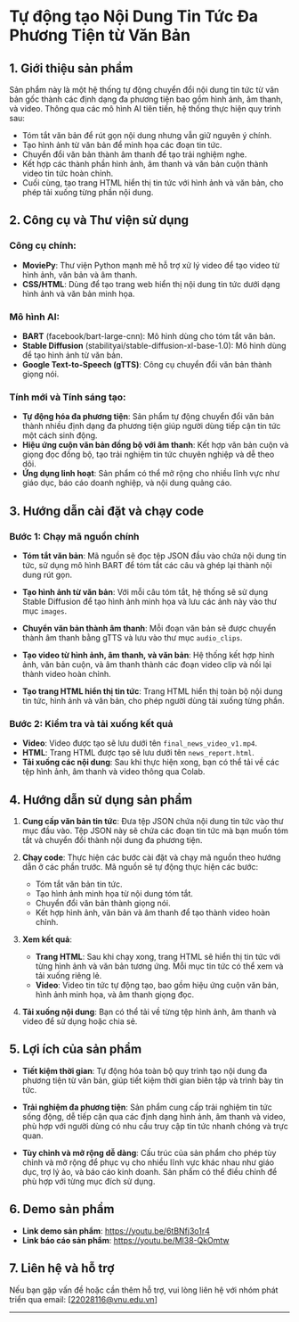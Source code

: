 # Tự động tạo Nội Dung Tin Tức Đa Phương Tiện từ Văn Bản

## 1. Giới thiệu sản phẩm
Sản phẩm này là một hệ thống tự động chuyển đổi nội dung tin tức từ văn bản gốc thành các định dạng đa phương tiện bao gồm hình ảnh, âm thanh, và video. Thông qua các mô hình AI tiên tiến, hệ thống thực hiện quy trình sau:
- Tóm tắt văn bản để rút gọn nội dung nhưng vẫn giữ nguyên ý chính.
- Tạo hình ảnh từ văn bản để minh họa các đoạn tin tức.
- Chuyển đổi văn bản thành âm thanh để tạo trải nghiệm nghe.
- Kết hợp các thành phần hình ảnh, âm thanh và văn bản cuộn thành video tin tức hoàn chỉnh.
- Cuối cùng, tạo trang HTML hiển thị tin tức với hình ảnh và văn bản, cho phép tải xuống từng phần nội dung.

## 2. Công cụ và Thư viện sử dụng

### Công cụ chính:
- **MoviePy**: Thư viện Python mạnh mẽ hỗ trợ xử lý video để tạo video từ hình ảnh, văn bản và âm thanh.
- **CSS/HTML**: Dùng để tạo trang web hiển thị nội dung tin tức dưới dạng hình ảnh và văn bản minh họa.

### Mô hình AI:
- **BART** (facebook/bart-large-cnn): Mô hình dùng cho tóm tắt văn bản.
- **Stable Diffusion** (stabilityai/stable-diffusion-xl-base-1.0): Mô hình dùng để tạo hình ảnh từ văn bản.
- **Google Text-to-Speech (gTTS)**: Công cụ chuyển đổi văn bản thành giọng nói.

### Tính mới và Tính sáng tạo:
- **Tự động hóa đa phương tiện**: Sản phẩm tự động chuyển đổi văn bản thành nhiều định dạng đa phương tiện giúp người dùng tiếp cận tin tức một cách sinh động.
- **Hiệu ứng cuộn văn bản đồng bộ với âm thanh**: Kết hợp văn bản cuộn và giọng đọc đồng bộ, tạo trải nghiệm tin tức chuyên nghiệp và dễ theo dõi.
- **Ứng dụng linh hoạt**: Sản phẩm có thể mở rộng cho nhiều lĩnh vực như giáo dục, báo cáo doanh nghiệp, và nội dung quảng cáo.

## 3. Hướng dẫn cài đặt và chạy code
### Bước 1: Chạy mã nguồn chính

- **Tóm tắt văn bản**: Mã nguồn sẽ đọc tệp JSON đầu vào chứa nội dung tin tức, sử dụng mô hình BART để tóm tắt các câu và ghép lại thành nội dung rút gọn.
  
- **Tạo hình ảnh từ văn bản**: Với mỗi câu tóm tắt, hệ thống sẽ sử dụng Stable Diffusion để tạo hình ảnh minh họa và lưu các ảnh này vào thư mục `images`.
  
- **Chuyển văn bản thành âm thanh**: Mỗi đoạn văn bản sẽ được chuyển thành âm thanh bằng gTTS và lưu vào thư mục `audio_clips`.
  
- **Tạo video từ hình ảnh, âm thanh, và văn bản**: Hệ thống kết hợp hình ảnh, văn bản cuộn, và âm thanh thành các đoạn video clip và nối lại thành video hoàn chỉnh.
  
- **Tạo trang HTML hiển thị tin tức**: Trang HTML hiển thị toàn bộ nội dung tin tức, hình ảnh và văn bản, cho phép người dùng tải xuống từng phần.

### Bước 2: Kiểm tra và tải xuống kết quả

- **Video**: Video được tạo sẽ lưu dưới tên `final_news_video_v1.mp4`.
- **HTML**: Trang HTML được tạo sẽ lưu dưới tên `news_report.html`.
- **Tải xuống các nội dung**: Sau khi thực hiện xong, bạn có thể tải về các tệp hình ảnh, âm thanh và video thông qua Colab.

## 4. Hướng dẫn sử dụng sản phẩm

1. **Cung cấp văn bản tin tức**: Đưa tệp JSON chứa nội dung tin tức vào thư mục đầu vào. Tệp JSON này sẽ chứa các đoạn tin tức mà bạn muốn tóm tắt và chuyển đổi thành nội dung đa phương tiện.

2. **Chạy code**: Thực hiện các bước cài đặt và chạy mã nguồn theo hướng dẫn ở các phần trước. Mã nguồn sẽ tự động thực hiện các bước:
   - Tóm tắt văn bản tin tức.
   - Tạo hình ảnh minh họa từ nội dung tóm tắt.
   - Chuyển đổi văn bản thành giọng nói.
   - Kết hợp hình ảnh, văn bản và âm thanh để tạo thành video hoàn chỉnh.

3. **Xem kết quả**:
   - **Trang HTML**: Sau khi chạy xong, trang HTML sẽ hiển thị tin tức với từng hình ảnh và văn bản tương ứng. Mỗi mục tin tức có thể xem và tải xuống riêng lẻ.
   - **Video**: Video tin tức tự động tạo, bao gồm hiệu ứng cuộn văn bản, hình ảnh minh họa, và âm thanh giọng đọc.

4. **Tải xuống nội dung**: Bạn có thể tải về từng tệp hình ảnh, âm thanh và video để sử dụng hoặc chia sẻ.

## 5. Lợi ích của sản phẩm

- **Tiết kiệm thời gian**: Tự động hóa toàn bộ quy trình tạo nội dung đa phương tiện từ văn bản, giúp tiết kiệm thời gian biên tập và trình bày tin tức.
  
- **Trải nghiệm đa phương tiện**: Sản phẩm cung cấp trải nghiệm tin tức sống động, dễ tiếp cận qua các định dạng hình ảnh, âm thanh và video, phù hợp với người dùng có nhu cầu truy cập tin tức nhanh chóng và trực quan.

- **Tùy chỉnh và mở rộng dễ dàng**: Cấu trúc của sản phẩm cho phép tùy chỉnh và mở rộng để phục vụ cho nhiều lĩnh vực khác nhau như giáo dục, trợ lý ảo, và báo cáo kinh doanh. Sản phẩm có thể điều chỉnh để phù hợp với từng mục đích sử dụng.

## 6. Demo sản phẩm
- **Link demo sản phẩm**: https://youtu.be/6tBNfj3o1r4
- **Link báo cáo sản phẩm**: https://youtu.be/Ml38-QkOmtw

## 7. Liên hệ và hỗ trợ

Nếu bạn gặp vấn đề hoặc cần thêm hỗ trợ, vui lòng liên hệ với nhóm phát triển qua email: [22028116@vnu.edu.vn]

---
